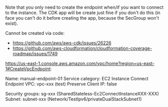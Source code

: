 Note that you only need to create the endpoint when/if you want to connect to 
the instance. The CDK app will be create just fine if you don't do this (in 
face you can't do it before creating the app, because the SecGroup won't exist). 

Cannot be created via code:
* https://github.com/aws/aws-cdk/issues/26226
* https://github.com/aws-cloudformation/cloudformation-coverage-roadmap/issues/1749


https://us-east-1.console.aws.amazon.com/vpc/home?region=us-east-1#CreateVpcEndpoint:

Name: manual-endpoint-01
Service category: EC2 Instance Connect Endpoint
VPC: vpc-xxx (test)
Preserve Client IP: false

Security groups: sg-xxx (SharedStateless-Ec2ConnectInstanceXXX-XXX)
Subnet: subnet-xxx (Network/TestIpv6/privateDualStackSubnet1)

